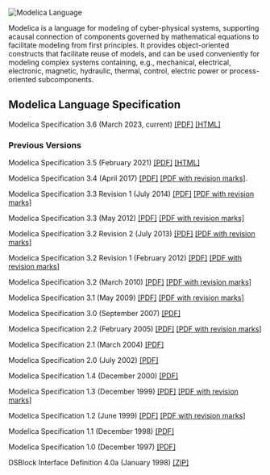 ---
---

![Modelica Language](/images/Modelica_Language.svg)

Modelica is a language for modeling of cyber-physical systems, supporting acausal connection of components governed by mathematical equations to facilitate modeling from first principles.
It provides object-oriented constructs that facilitate reuse of models, and can be used conveniently for modeling complex systems containing, e.g., mechanical, electrical, electronic, magnetic, hydraulic, thermal, control, electric power or process-oriented subcomponents.

## Modelica Language Specification

Modelica Specification 3.6 (March 2023, current) [[PDF]](https://specification.modelica.org/maint/3.6/MLS.pdf) [[HTML]](https://specification.modelica.org/maint/3.6/MLS.html)

### Previous Versions

Modelica Specification 3.5 (February 2021) [[PDF]](https://specification.modelica.org/maint/3.5/MLS.pdf) [[HTML]](https://specification.modelica.org/maint/3.5/MLS.html)

Modelica Specification 3.4 (April 2017) [[PDF]](/documents/ModelicaSpec34.pdf) [[PDF with revision marks]](/documents/ModelicaSpec34_withRevisionMarks.pdf).

Modelica Specification 3.3 Revision 1 (July 2014) [[PDF]](https://modelica.org/documents/ModelicaSpec33Revision1.pdf) [[PDF with revision marks]](https://modelica.org/documents/ModelicaSpec33Revision1_withRevisionMarks.pdf)

Modelica Specification 3.3 (May 2012) [[PDF]](/documents/ModelicaSpec33.pdf) [[PDF with revision marks]](/documents/ModelicaSpec33_withRevisionMarks.pdf)

Modelica Specification 3.2 Revision 2 (July 2013) [[PDF]](/documents/ModelicaSpec32Revision2.pdf) [[PDF with revision marks]](/documents/ModelicaSpec32Revision2_withRevisionMarks.pdf)

Modelica Specification 3.2 Revision 1 (February 2012) [[PDF]](/documents/ModelicaSpec32Revision1.pdf) [[PDF with revision marks]](/documents/ModelicaSpec32Revision1_withRevisionMarks.pdf)

Modelica Specification 3.2 (March 2010) [[PDF]](/documents/ModelicaSpec32.pdf) [[PDF with revision marks]](/documents/ModelicaSpec32_withRevisionMarks.pdf)

Modelica Specification 3.1 (May 2009) [[PDF]](/documents/ModelicaSpec31.pdf) [[PDF with revision marks]](/documents/ModelicaSpec31_withRevisionMarks.pdf)

Modelica Specification 3.0 (September 2007) [[PDF]](/documents/ModelicaSpec30.pdf)

Modelica Specification 2.2 (February 2005) [[PDF]](/documents/ModelicaSpec22.pdf) [[PDF with revision marks]](/documents/ModelicaSpec22_withRevisionMarks.pdf)

Modelica Specification 2.1 (March 2004) [[PDF]](/documents/ModelicaSpec21.pdf)

Modelica Specification 2.0 (July 2002) [[PDF]](/documents/ModelicaSpec20.pdf)

Modelica Specification 1.4 (December 2000) [[PDF]](/documents/ModelicaSpec14.pdf)

Modelica Specification 1.3 (December 1999) [[PDF]](/documents/ModelicaRationale13norev.pdf) [[PDF with revision marks]](/documents/ModelicaRationale13rev.pdf)

Modelica Specification 1.2 (June 1999) [[PDF]](/documents/modelicaspec12norev.pdf) [[PDF with revision marks]](/documents/modelicaspec12rev.pdf)

Modelica Specification 1.1 (December 1998) [[PDF]](/documents/ModelicaSpec11.pdf)

Modelica Specification 1.0 (December 1997) [[PDF]](/documents/Modelica1.pdf)

DSBlock Interface Definition 4.0a (January 1998) [[ZIP]](/documents/DSblock.zip)
